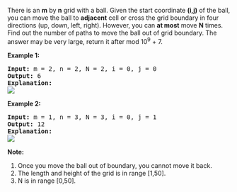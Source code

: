 There is an **m** by **n** grid with a ball. Given the start coordinate **(i,j)** of the ball, you can move the ball to **adjacent** cell or cross the grid boundary in four directions (up, down, left, right). However, you can **at most** move **N** times. Find out the number of paths to move the ball out of grid boundary. The answer may be very large, return it after mod 10<sup>9</sup> + 7.

**Example 1:**
<pre>
<b>Input:</b> m = 2, n = 2, N = 2, i = 0, j = 0
<b>Output:</b> 6
<b>Explanation:</b>
<img src="https://leetcode.com/static/images/problemset/out_of_boundary_paths_1.png">
</pre>

**Example 2:**
<pre>
<b>Input:</b> m = 1, n = 3, N = 3, i = 0, j = 1
<b>Output:</b> 12
<b>Explanation:</b>
<img src="https://leetcode.com/static/images/problemset/out_of_boundary_paths_2.png">
</pre>

**Note:**

 1. Once you move the ball out of boundary, you cannot move it back.
 2. The length and height of the grid is in range [1,50].
 3. N is in range [0,50].
